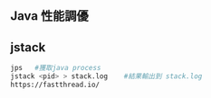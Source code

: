## Java 性能調優


## jstack

```sh
jps   #獲取java process
jstack <pid> > stack.log    #結果輸出到 stack.log
https://fastthread.io/
```